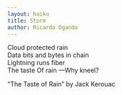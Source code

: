 ```yaml
---
layout: haiku
title: Storm
author: Ricardo Ogando
---
```


Cloud protected rain <br>
Data bits and bytes in chain <br>
Lightning runs fiber <br>
The taste
Of rain
—Why kneel?

“The Taste of Rain” by Jack Kerouac
